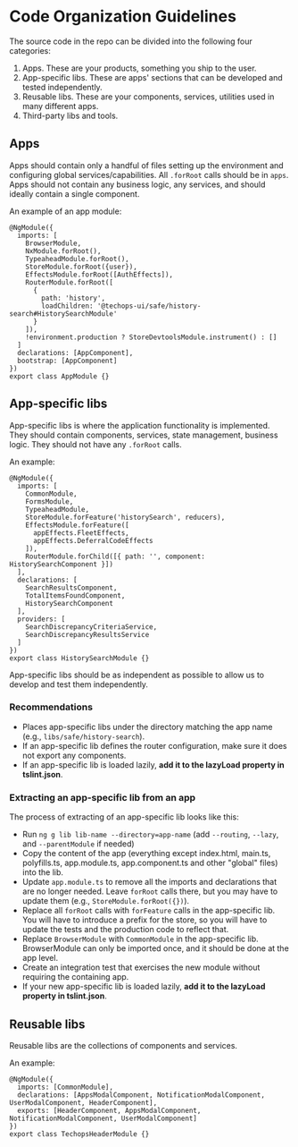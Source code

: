 # Code Organization Guidelines

The source code in the repo can be divided into the following four categories:

1. Apps. These are your products, something you ship to the user.
2. App-specific libs. These are apps' sections that can be developed and tested independently.
3. Reusable libs. These are your components, services, utilities used in many different apps.
4. Third-party libs and tools.

## Apps

Apps should contain only a handful of files setting up the environment and configuring global services/capabilities. All `.forRoot` calls should be in `apps`. Apps should not contain any business logic, any services, and should ideally contain a single component.

An example of an app module:

```
@NgModule({
  imports: [
    BrowserModule,
    NxModule.forRoot(),
    TypeaheadModule.forRoot(),
    StoreModule.forRoot({user}),
    EffectsModule.forRoot([AuthEffects]),
    RouterModule.forRoot([
      {
        path: 'history',
        loadChildren: '@techops-ui/safe/history-search#HistorySearchModule'
      }
    ]),
    !environment.production ? StoreDevtoolsModule.instrument() : []
  ]
  declarations: [AppComponent],
  bootstrap: [AppComponent]
})
export class AppModule {}
```

## App-specific libs

App-specific libs is where the application functionality is implemented. They should contain components, services, state management, business logic. They should not have any `.forRoot` calls.

An example:

```
@NgModule({
  imports: [
    CommonModule,
    FormsModule,
    TypeaheadModule,
    StoreModule.forFeature('historySearch', reducers),
    EffectsModule.forFeature([
      appEffects.FleetEffects,
      appEffects.DeferralCodeEffects
    ]),
    RouterModule.forChild([{ path: '', component: HistorySearchComponent }])
  ],
  declarations: [
    SearchResultsComponent,
    TotalItemsFoundComponent,
    HistorySearchComponent
  ],
  providers: [
    SearchDiscrepancyCriteriaService,
    SearchDiscrepancyResultsService
  ]
})
export class HistorySearchModule {}
```

App-specific libs should be as independent as possible to allow us to develop and test them independently.

### Recommendations

* Places app-specific libs under the directory matching the app name (e.g., `libs/safe/history-search`). 
* If an app-specific lib defines the router configuration, make sure it does not export any components.
* If an app-specific lib is loaded lazily, **add it to the lazyLoad property in tslint.json**.

### Extracting an app-specific lib from an app

The process of extracting of an app-specific lib looks like this:

* Run `ng g lib lib-name --directory=app-name` (add `--routing`, `--lazy`, and `--parentModule` if needed)
* Copy the content of the app (everything except index.html, main.ts, polyfills.ts, app.module.ts, app.component.ts and other "global" files) into the lib.
* Update `app.module.ts` to remove all the imports and declarations that are no longer needed. Leave `forRoot` calls there, but you may have to update them (e.g., `StoreModule.forRoot({})`).
* Replace all `forRoot` calls with `forFeature` calls in the app-specific lib. You will have to introduce a prefix for the store, so you will have to update the tests and the production code to reflect that.
* Replace `BrowserModule` with `CommonModule` in the app-specific lib. BrowserModule can only be imported once, and it should be done at the app level.
* Create an integration test that exercises the new module without requiring the containing app.
* If your new app-specific lib is loaded lazily, **add it to the lazyLoad property in tslint.json**.


## Reusable libs

Reusable libs are the collections of components and services.

An example:

```
@NgModule({
  imports: [CommonModule],
  declarations: [AppsModalComponent, NotificationModalComponent, UserModalComponent, HeaderComponent],
  exports: [HeaderComponent, AppsModalComponent, NotificationModalComponent, UserModalComponent]
})
export class TechopsHeaderModule {}
```
